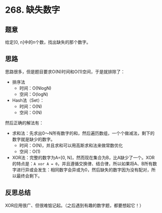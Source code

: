 # 268. 缺失数字

## 题意

给定[0, n]中的n个数，找出缺失的那个数字。

## 思路

思路很多，但是题目要求O(N)时间和O(1)空间，于是就排除了：

- 排序法
  - 时间：O(NlogN)
  - 空间：O(logN)
- Hash法（Set）：
  - 时间：O(N)
  - 空间：O(N)

然后正确的解法有：

- 求和法：先求出0～N所有数字的和，然后遍历数组，一个个做减法，剩下的数字就是缺少的数字。
  - 时间：O(N)，并且求和可以用高斯求和法来做常数优化
  - 空间：O(1)
- XOR法：完整的数字为A=[0, N]，然而现在集合为B，比A缺少了一个。XOR的特点是：`A xor A = 0`，并且遵循交换律、结合律，所以如果将A、B所有数字进行异或会发生：相同数字会异或为0，然后缺失的数字因为没有配对，所以最终会剩下。

## 反思总结

XOR应用很广、但很难惦记起。（之后遇到有趣的数字题，都要想起它！）
